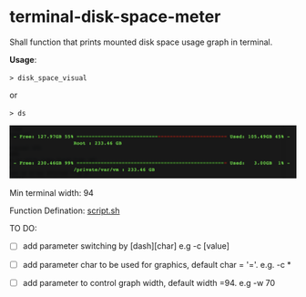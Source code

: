 # terminal-disk-space-meter
Shall function that prints mounted disk space usage graph in terminal.

**Usage**:

`> disk_space_visual`

or 


`> ds`



<img src="terminal.png" width="640"  title="Google Accounts Login Screen">


Min terminal width: 94

Function Defination: [script.sh](script.sh)

TO DO:

- [ ] add parameter switching by [dash][char] e.g -c [value]

- [ ] add parameter char to be used for graphics, default char = '='.  e.g. -c * 

- [ ] add parameter to control graph width, default width =94. e.g -w 70



